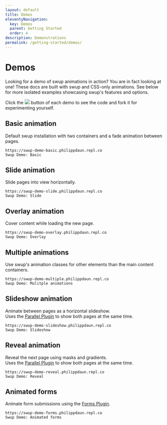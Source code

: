 ```yaml
---
layout: default
title: Demos
eleventyNavigation:
  key: Demos
  parent: Getting Started
  order: 4
description: Demonstrations
permalink: /getting-started/demos/
---
```


# Demos

Looking for a demo of swup animations in action? You are in fact looking at one! These docs are built
with swup and CSS-only animations. See below for more isolated examples showcasing swup's
features and options.

Click the <img src="https://replit.com/badge?theme=dark&variant=small&caption=Try%20with%20Replit"> button
of each demo to see the code and fork it for experimenting yourself.

## Basic animation

Default swup installation with two containers and a fade animation between pages.

```repl
https://swup-demo-basic.philippdaun.repl.co
Swup Demo: Basic
```

## Slide animation

Slide pages into view horizontally.

```repl
https://swup-demo-slide.philippdaun.repl.co
Swup Demo: Slide
```

## Overlay animation

Cover content while loading the new page.

```repl
https://swup-demo-overlay.philippdaun.repl.co
Swup Demo: Overlay
```

## Multiple animations

Use swup's animation classes for other elements than the main content containers.

```repl
https://swup-demo-multiple.philippdaun.repl.co
Swup Demo: Mulitple animations
```

## Slideshow animation

Animate between pages as a horizontal slideshow.  
Uses the [Parallel Plugin](/plugins/parallel-plugin/) to show both pages at the same time.

```repl
https://swup-demo-slideshow.philippdaun.repl.co
Swup Demo: Slideshow
```

## Reveal animation

Reveal the next page using masks and gradients.  
Uses the [Parallel Plugin](/plugins/parallel-plugin/) to show both pages at the same time.

```repl
https://swup-demo-reveal.philippdaun.repl.co
Swup Demo: Reveal
```

## Animated forms

Animate form submissions using the [Forms Plugin](/plugins/forms-plugin/).

```repl
https://swup-demo-forms.philippdaun.repl.co
Swup Demo: Animated forms
```
